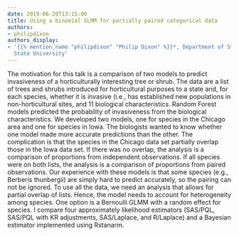 ```yaml
---
date: 2019-06-20T13:15:00
title: Using a binomial GLMM for partially paired categorical data
authors:
- philipdixon
authors_display:
- '{{% mention_name "philipdixon" "Philip Dixon" %}}*, Department of Statistics, Iowa
  State University'
---
```

The motivation for this talk is a comparison of two models to predict invasiveness of a horticulturally interesting tree or shrub.  The data are a list of trees and shrubs introduced for horticultural purposes to a state and, for each species, whether it is invasive (i.e., has established new populations in non-horticultural sites, and 11 biological characteristics.  Random Forest models predicted the probability of invasiveness from the biological characteristics.   We developed two models, one for species in the Chicago area and one for species in Iowa.  The biologists wanted to know whether one model made more accurate predictions than the other.  The complication is that the species in the Chicago data set partially overlap those in the Iowa data set.   If there was no overlap, the analysis is a comparison of proportions from independent observations.  If all species were on both lists, the analysis is a comparison of proportions from paired observations.  Our experience with these models is that some species (e.g., Berberis thunbergii) are simply hard to predict accurately, so the pairing can not be ignored.  To use all the data, we need an analysis that allows for partial overlap of lists.  Hence, the model needs to account for heterogeneity among species.  One option is a Bernoulli GLMM with a random effect for species.   I compare four approximately likelihood estimators (SAS/PQL, SAS/PQL with KR adjustments, SAS/Laplace, and R/Laplace) and a Bayesian estimator implemented using Rstanarm.  
